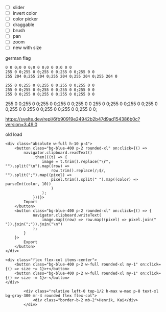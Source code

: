 
- [ ] slider
- [ ] invert color
- [ ] color picker
- [ ] draggable
- [ ] brush
- [ ] pan
- [ ] zoom
- [ ] new with size

german flag

```
0 0 0;0 0 0;0 0 0;0 0 0;0 0 0
255 0 0;255 0 0;255 0 0;255 0 0;255 0 0
255 204 0;255 204 0;255 204 0;255 204 0;255 204 0

```

```
255 0 0;255 0 0;255 0 0;255 0 0;255 0 0
255 0 0;255 0 0;255 0 0;255 0 0;255 0 0
255 0 0;255 0 0;255 0 0;255 0 0;255 0 0
```
255 0 0;255 0 0;255 0 0;255 0 0;255 0 0
255 0 0;255 0 0;255 0 0;255 0 0;255 0 0
255 0 0;255 0 0;255 0 0;255 0 0;

https://svelte.dev/repl/6fb90919e24942b2b47d9ad154386b0c?version=3.49.0


old load
```sveltehtml
<div class="absolute w-full h-10 p-4">
    <button class="bg-blue-400 p-2 rounded-xl" on:click={() =>
        navigator.clipboard.readText()
            .then(((t) => {
                image = t.trim().replace("\r", "").split("\n").map((row) =>
                    row.trim().replace(/;$/, "").split(";").map((pixel) =>
                    pixel.trim().split(" ").map((color) => parseInt(color, 10))
                    )
                );
            }))}>
        Import
    </button>
    <button class="bg-blue-400 p-2 rounded-xl" on:click={() => {
            navigator.clipboard.writeText(
                image.map((row) => row.map((pixel) => pixel.join(" ")).join(";")).join("\n")
            );
        }
    }>
        Export
    </button>
</div>
```

```sveltehtml
<div class="flex flex-col items-center">
    <button class="bg-blue-400 p-2 w-full rounded-xl my-1" on:click={() => size += 1}>+</button>
    <button class="bg-blue-400 p-2 w-full rounded-xl my-1" on:click={() => size -= 1}>-</button>
</div>
```


```sveltehtml
        <div class="relative left-0 top-1/2 h-max w-max p-8 text-xl bg-gray-300 mr-4 rounded flex flex-col">
            <div class="border-b-2 mb-2">Henrik, Kai</div>
        </div>
```
